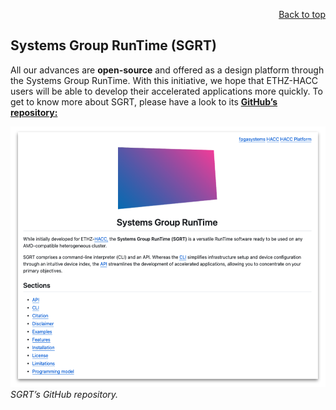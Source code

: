 <div id="readme" class="Box-body readme blob js-code-block-container">
<article class="markdown-body entry-content p-3 p-md-6" itemprop="text">
<p align="right">
<a href="https://github.com/fpgasystems/hacc-platform#--hardware-acceleration-platform">Back to top</a>
</p>

# Systems Group RunTime (SGRT)

All our advances are **open-source** and offered as a design platform through the Systems Group RunTime. With this initiative, we hope that ETHZ-HACC users will be able to develop their accelerated applications more quickly. To get to know more about SGRT, please have a look to its **[GitHub’s repository:](https://github.com/fpgasystems/sgrt)**

![SGRT’s GitHub repository.](./sgrt.png "SGRT’s GitHub repository.")
*SGRT’s GitHub repository.*